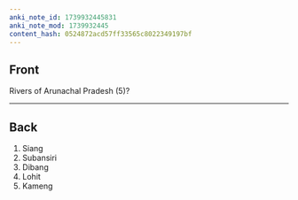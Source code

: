```yaml
---
anki_note_id: 1739932445831
anki_note_mod: 1739932445
content_hash: 0524872acd57ff33565c8022349197bf
---
```


## Front

Rivers of Arunachal Pradesh (5)?

<hr/>

## Back

1. Siang  
2. Subansiri  
3. Dibang  
4. Lohit  
5. Kameng